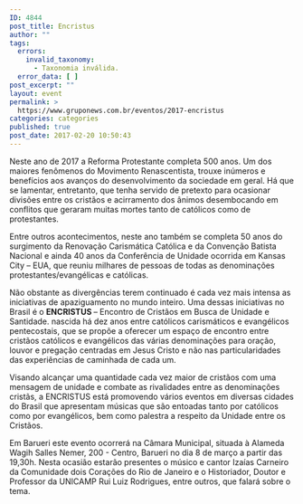 ```yaml
---
ID: 4844
post_title: Encristus
author: ""
tags:
  errors:
    invalid_taxonomy:
      - Taxonomia inválida.
  error_data: [ ]
post_excerpt: ""
layout: event
permalink: >
  https://www.gruponews.com.br/eventos/2017-encristus
categories: categories
published: true
post_date: 2017-02-20 10:50:43
---
```

Neste ano de 2017 a Reforma Protestante completa 500 anos. Um dos maiores fenômenos do Movimento Renascentista, trouxe inúmeros e benefícios aos avanços do desenvolvimento da sociedade em geral. Há que se lamentar, entretanto, que tenha servido de pretexto para ocasionar divisões entre os cristãos e acirramento dos ânimos desembocando em conflitos que geraram muitas mortes tanto de católicos como de protestantes.

Entre outros acontecimentos, neste ano também se completa 50 anos do surgimento da Renovação Carismática Católica e da Convenção Batista Nacional e ainda 40 anos da Conferência de Unidade ocorrida em Kansas City – EUA, que reuniu milhares de pessoas de todas as denominações protestantes/evangélicas e católicas.

Não obstante as divergências terem continuado é cada vez mais intensa as iniciativas de apaziguamento no mundo inteiro. Uma dessas iniciativas no Brasil é o <strong>ENCRISTUS </strong>– Encontro de Cristãos em Busca de Unidade e Santidade. nascida há dez anos entre católicos carismáticos e evangélicos pentecostais, que se propõe a oferecer um espaço de encontro entre cristãos católicos e evangélicos das várias denominações para oração, louvor e pregação centradas em Jesus Cristo e não nas particularidades das experiências de caminhada de cada um.

Visando alcançar uma quantidade cada vez maior de cristãos com uma mensagem de unidade e combate as rivalidades entre as denominações cristãs, a ENCRISTUS está promovendo vários eventos em diversas cidades do Brasil que apresentam músicas que são entoadas tanto por católicos como por evangélicos, bem como palestra a respeito da Unidade entre os Cristãos.

Em Barueri este evento ocorrerá na Câmara Municipal, situada à Alameda Wagih Salles Nemer, 200 - Centro, Barueri no dia 8 de março a partir das 19,30h. Nesta ocasião estarão presentes o músico e cantor Izaías Carneiro da Comunidade dois Corações do Rio de Janeiro e o Historiador, Doutor e Professor da UNICAMP Rui Luiz Rodrigues, entre outros, que falará sobre o tema.